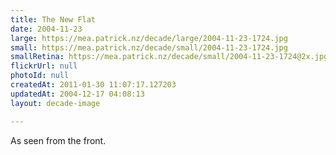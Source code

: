 ```yaml
---
title: The New Flat
date: 2004-11-23
large: https://mea.patrick.nz/decade/large/2004-11-23-1724.jpg
small: https://mea.patrick.nz/decade/small/2004-11-23-1724.jpg
smallRetina: https://mea.patrick.nz/decade/small/2004-11-23-1724@2x.jpg
flickrUrl: null
photoId: null
createdAt: 2011-01-30 11:07:17.127203
updatedAt: 2004-12-17 04:08:13
layout: decade-image

---
```

As seen from the front.
